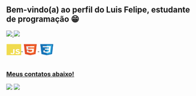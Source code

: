 ## Bem-vindo(a) ao perfil do Luis Felipe, estudante de programação 😁

 <div>
   <a href="https://github.com/Lfpo94">
   <img height="180em" src="https://github-readme-stats.vercel.app/api?username=Lfpo94&show_icons=true&theme=tokyonight&include_all_commits=true&count_private=true"/>
   <img height="180em" src="https://github-readme-stats.vercel.app/api/top-langs/?username=Lfpo94&layout=compact&langs_count=6&theme=tokyonight"/>
</div>
    
<div style="display: inline_block"><br>
  <img align="center" alt="Js" height="30" width="40" src="https://raw.githubusercontent.com/devicons/devicon/master/icons/javascript/javascript-plain.svg">
  <img align="center" alt="HTML" height="30" width="40" src="https://raw.githubusercontent.com/devicons/devicon/master/icons/html5/html5-original.svg">
  <img align="center" alt="CSS" height="30" width="40" src="https://raw.githubusercontent.com/devicons/devicon/master/icons/css3/css3-original.svg">
</div>
 
<br>
 
### Meus contatos abaixo!
 
<div> 
  <a href = "luisfpo94@hotmail.com"><img src="https://img.shields.io/badge/-Outlook-%23333?style=for-the-badge&logo=outlook&logoColor=blue" target="_blank"></a>
  <a href="https://www.linkedin.com/in/luisfoliveiira" target="_blank"><img src="https://img.shields.io/badge/-LinkedIn-%230077B5?style=for-the-badge&logo=linkedin&logoColor=white" target="_blank"></a>
</div>
